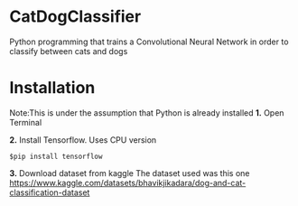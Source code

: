 # CatDogClassifier
Python programming that trains a Convolutional Neural Network in order to classify between cats and dogs

# Installation
Note:This is under the assumption that Python is already installed
**1.** Open Terminal

**2.** Install Tensorflow. Uses CPU version

  ```
$pip install tensorflow
  ```
**3.** Download dataset from kaggle
The dataset used was this one https://www.kaggle.com/datasets/bhavikjikadara/dog-and-cat-classification-dataset


